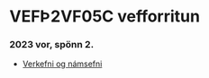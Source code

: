 # VEFÞ2VF05C vefforritun

### 2023 vor, spönn 2.

* [Verkefni og námsefni](https://github.com/vefthroun/namsefni-s2/)



